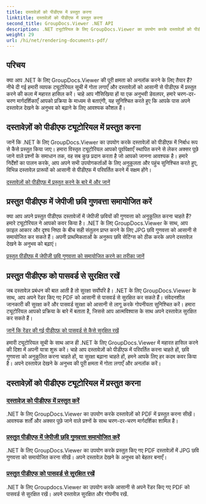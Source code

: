 ```yaml
---
title: दस्तावेज़ों को पीडीएफ में प्रस्तुत करना
linktitle: दस्तावेज़ों को पीडीएफ में प्रस्तुत करना
second_title: GroupDocs.Viewer .NET API
description: .NET ट्यूटोरियल के लिए GroupDocs.Viewer का उपयोग करके दस्तावेज़ों को पीडीएफ में प्रस्तुत करना, जेपीजी छवि गुणवत्ता समायोजित करना और पासवर्ड के साथ पीडीएफ को सुरक्षित करना सीखें।
weight: 29
url: /hi/net/rendering-documents-pdf/
---
```


## परिचय

क्या आप .NET के लिए GroupDocs.Viewer की पूरी क्षमता को अनलॉक करने के लिए तैयार हैं? नीचे दी गई हमारी व्यापक ट्यूटोरियल सूची में गोता लगाएँ और दस्तावेज़ों को आसानी से पीडीएफ में प्रस्तुत करने की कला में महारत हासिल करें। चाहे आप नौसिखिया हों या एक अनुभवी डेवलपर, हमारे चरण-दर-चरण मार्गदर्शिकाएँ आपको प्रक्रिया के माध्यम से बताएंगी, यह सुनिश्चित करते हुए कि आपके पास अपने दस्तावेज़ देखने के अनुभव को बढ़ाने के लिए आवश्यक कौशल हैं।

## दस्तावेज़ों को पीडीएफ ट्यूटोरियल में प्रस्तुत करना

जानें कि .NET के लिए GroupDocs.Viewer का उपयोग करके दस्तावेज़ों को पीडीएफ में निर्बाध रूप से कैसे प्रस्तुत किया जाए। हमारा विस्तृत ट्यूटोरियल आपको पूर्वापेक्षाएँ स्थापित करने से लेकर अक्सर पूछे जाने वाले प्रश्नों के समाधान तक, वह सब कुछ प्रदान करता है जो आपको जानना आवश्यक है। हमारे निर्देशों का पालन करके, आप अपने सभी उपयोगकर्ताओं के लिए अनुकूलता और पहुंच सुनिश्चित करते हुए, विभिन्न दस्तावेज़ प्रारूपों को आसानी से पीडीएफ में परिवर्तित करने में सक्षम होंगे।

[दस्तावेज़ों को पीडीएफ़ में प्रस्तुत करने के बारे में और जानें](./render-to-pdf/)

## प्रस्तुत पीडीएफ में जेपीजी छवि गुणवत्ता समायोजित करें

क्या आप अपने प्रस्तुत पीडीएफ दस्तावेजों में जेपीजी छवियों की गुणवत्ता को अनुकूलित करना चाहते हैं? हमारे ट्यूटोरियल ने आपको कवर किया है। .NET के लिए GroupDocs.Viewer के साथ, आप फ़ाइल आकार और दृश्य निष्ठा के बीच सही संतुलन प्राप्त करने के लिए JPG छवि गुणवत्ता को आसानी से समायोजित कर सकते हैं। अपनी प्राथमिकताओं के अनुरूप छवि सेटिंग्स को ठीक करके अपने दस्तावेज़ देखने के अनुभव को बढ़ाएं।

[प्रस्तुत पीडीएफ में जेपीजी छवि गुणवत्ता को समायोजित करने का तरीका जानें](./adjust-jpg-quality-pdf/)

## प्रस्तुत पीडीएफ को पासवर्ड से सुरक्षित रखें

जब दस्तावेज़ प्रबंधन की बात आती है तो सुरक्षा सर्वोपरि है। .NET के लिए GroupDocs.Viewer के साथ, आप अपने रेंडर किए गए PDF को आसानी से पासवर्ड से सुरक्षित कर सकते हैं। संवेदनशील जानकारी की सुरक्षा करें और पासवर्ड सुरक्षा को आसानी से लागू करके गोपनीयता सुनिश्चित करें। हमारा ट्यूटोरियल आपको प्रक्रिया के बारे में बताता है, जिससे आप आत्मविश्वास के साथ अपने दस्तावेज़ सुरक्षित कर सकते हैं।

[जानें कि रेंडर की गई पीडीएफ़ को पासवर्ड से कैसे सुरक्षित रखें](./protect-pdf/)

हमारी ट्यूटोरियल सूची के साथ आज ही .NET के लिए GroupDocs.Viewer में महारत हासिल करने की दिशा में अपनी यात्रा शुरू करें। चाहे आप दस्तावेज़ों को पीडीएफ में परिवर्तित करना चाहते हों, छवि गुणवत्ता को अनुकूलित करना चाहते हों, या सुरक्षा बढ़ाना चाहते हों, हमने आपके लिए हर कदम कवर किया है। अपने दस्तावेज़ देखने के अनुभव की पूरी क्षमता में गोता लगाएँ और अनलॉक करें।
## दस्तावेज़ों को पीडीएफ ट्यूटोरियल में प्रस्तुत करना
### [दस्तावेज़ को पीडीएफ में प्रस्तुत करें](./render-to-pdf/)
.NET के लिए GroupDocs.Viewer का उपयोग करके दस्तावेज़ों को PDF में प्रस्तुत करना सीखें। आवश्यक शर्तों और अक्सर पूछे जाने वाले प्रश्नों के साथ चरण-दर-चरण मार्गदर्शिका शामिल है।
### [प्रस्तुत पीडीएफ में जेपीजी छवि गुणवत्ता समायोजित करें](./adjust-jpg-quality-pdf/)
.NET के लिए GroupDocs.Viewer का उपयोग करके प्रस्तुत किए गए PDF दस्तावेज़ों में JPG छवि गुणवत्ता को समायोजित करना सीखें। अपने दस्तावेज़ देखने के अनुभव को बेहतर बनाएँ।
### [प्रस्तुत पीडीएफ को पासवर्ड से सुरक्षित रखें](./protect-pdf/)
.NET के लिए Groupdocs.Viewer का उपयोग करके आसानी से अपने रेंडर किए गए PDF को पासवर्ड से सुरक्षित रखें। अपने दस्तावेज़ सुरक्षित और गोपनीय रखें.